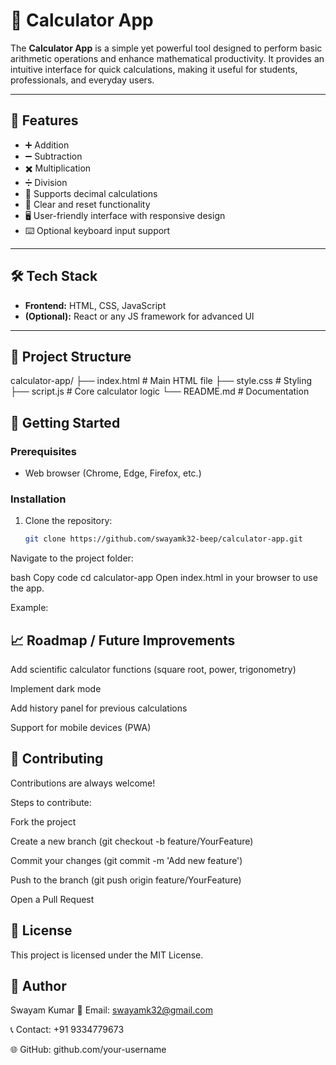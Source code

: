 # 🧮 Calculator App

The **Calculator App** is a simple yet powerful tool designed to perform basic arithmetic operations and enhance mathematical productivity. It provides an intuitive interface for quick calculations, making it useful for students, professionals, and everyday users.  

---

## 📌 Features
- ➕ Addition  
- ➖ Subtraction  
- ✖️ Multiplication  
- ➗ Division  
- 🧮 Supports decimal calculations  
- 🔄 Clear and reset functionality  
- 🖥️ User-friendly interface with responsive design  
- ⌨️ Optional keyboard input support  

---

## 🛠️ Tech Stack
- **Frontend:** HTML, CSS, JavaScript  
- **(Optional):** React or any JS framework for advanced UI  

---

## 📂 Project Structure
calculator-app/
├── index.html # Main HTML file
├── style.css # Styling
├── script.js # Core calculator logic
└── README.md # Documentation


## 🚀 Getting Started

### Prerequisites
- Web browser (Chrome, Edge, Firefox, etc.)  

### Installation
1. Clone the repository:
   ```bash
   git clone https://github.com/swayamk32-beep/calculator-app.git
Navigate to the project folder:

bash
Copy code
cd calculator-app
Open index.html in your browser to use the app.

Example:

## 📈 Roadmap / Future Improvements
 Add scientific calculator functions (square root, power, trigonometry)

 Implement dark mode

 Add history panel for previous calculations

 Support for mobile devices (PWA)

## 🤝 Contributing
Contributions are always welcome!

Steps to contribute:

Fork the project

Create a new branch (git checkout -b feature/YourFeature)

Commit your changes (git commit -m 'Add new feature')

Push to the branch (git push origin feature/YourFeature)

Open a Pull Request

## 📜 License
This project is licensed under the MIT License.

## 👤 Author

Swayam Kumar
📧 Email: swayamk32@gmail.com

📞 Contact: +91 9334779673

🌐 GitHub: github.com/your-username
